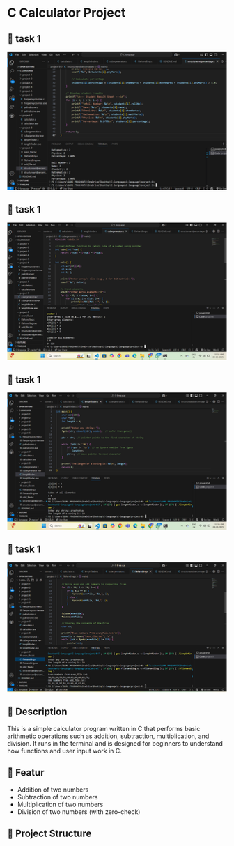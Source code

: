 # C Calculator Project

## 🚀 task 1
![task 8 ](img/1.png)
## 🚀 task 1
![task 8 ](img/2.png)
## 🚀 task 1
![task 9 ](img/3.png)
## 🚀 task 1
![task 9 ](img/4.png)


## 📝 Description

This is a simple calculator program written in C that performs basic arithmetic operations such as addition, subtraction, multiplication, and division. It runs in the terminal and is designed for beginners to understand how functions and user input work in C.

## 🚀 Featur
- Addition of two numbers  
- Subtraction of two numbers  
- Multiplication of two numbers  
- Division of two numbers (with zero-check)

## 📁 Project Structure

